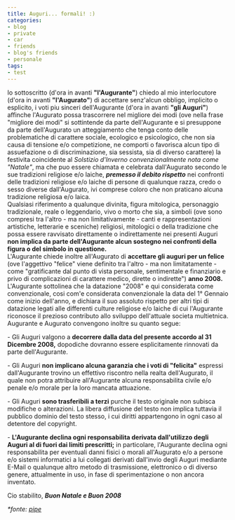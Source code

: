 ```yaml
---
title: Auguri... formali! :)
categories:
- blog
- private
- car
- friends
- blog's friends
- personale
tags:
- test
---
```

Io sottoscritto (d'ora in avanti **"l'Augurante"**) chiedo al mio
interlocutore (d'ora in avanti **"l'Augurato"**) di accettare senz'alcun
obbligo, implicito o esplicito, i voti piu sinceri dell'Augurante (d'ora in
avanti **"gli Auguri"**) affinche l'Augurato possa trascorrere nel migliore
dei modi (ove nella frase "migliore dei modi" si sottintende da parte
dell'Augurante e si presuppone da parte dell'Augurato un atteggiamento che
tenga conto delle problematiche di carattere sociale, ecologico e psicologico,
che non sia causa di tensione e/o competizione, ne comporti o favorisca alcun
tipo di assuefazione o di discriminazione, sia sessista, sia di diverso
carattere) la festivita coincidente al _Solstizio d'Inverno convenzionalmente
nota come "Natale"_, ma che puo essere chiamata e celebrata dall'Augurato
secondo le sue tradizioni religiose e/o laiche, _**premesso il debito
rispetto**_ nei confronti delle tradizioni religiose e/o laiche di persone di
qualunque razza, credo o sesso diverse dall'Augurato, ivi comprese coloro che
non praticano alcuna tradizione religiosa e/o laica.  
Qualsiasi riferimento a qualunque divinita, figura mitologica, personaggio
tradizionale, reale o leggendario, vivo o morto che sia, a simboli (ove sono
compresi tra l'altro - ma non limitativamente - canti e rappresentazioni
artistiche, letterarie e sceniche) religiosi, mitologici o della tradizione
che possa essere ravvisato direttamente o indirettamente nei presenti Auguri
**non implica da parte dell'Augurante alcun sostegno nei confronti della
figura o del simbolo in questione.**  
L'Augurante chiede inoltre all'Augurato di **accettare gli auguri per un
felice** (ove l'aggettivo "felice" viene definito tra l'altro - ma non
limitatamente - come "gratificante dal punto di vista personale, sentimentale
e finanziario e privo di complicazioni di carattere medico, dirette o
indirette") **anno 2008.**  
L'Augurante sottolinea che la datazione "2008" e qui considerata come
convenzionale, cosi com'e considerata convenzionale la data del 1° Gennaio
come inizio dell'anno, e dichiara il suo assoluto rispetto per altri tipi di
datazione legati alle differenti culture religiose e/o laiche di cui
l'Augurante riconosce il prezioso contributo allo sviluppo dell'attuale
societa multietnica.  
Augurante e Augurato convengono inoltre su quanto segue:  

\- Gli Auguri valgono a **decorrere dalla data del presente accordo al 31
Dicembre 2008,** dopodiche dovranno essere esplicitamente rinnovati da parte
dell'Augurante.

\- Gli Auguri **non implicano alcuna garanzia che i voti di "felicita"**
espressi dall'Augurante trovino un effettivo riscontro nella realta
dell'Augurato, il quale non potra attribuire all'Augurante alcuna
responsabilita civile e/o penale e/o morale per la loro mancata attuazione.

\- Gli Auguri **sono trasferibili a terzi** purche il testo originale non
subisca modifiche o alterazioni. La libera diffusione del testo non implica
tuttavia il pubblico dominio del testo stesso, i cui diritti appartengono in
ogni caso al detentore del copyright.

\- **L'Augurante declina ogni responsabilita derivata dall'utilizzo degli
Auguri al di fuori dai limiti prescritti;** in particolare, l'Augurante
declina ogni responsabilita per eventuali danni fisici o morali all'Augurato
e/o a persone e/o sistemi informatici a lui collegati derivati dall'invio
degli Auguri mediante E-Mail o qualunque altro metodo di trasmissione,
elettronico o di diverso genere, attualmente in uso, in fase di
sperimentazione o non ancora inventato.

  
Cio stabilito, _**Buon Natale e Buon 2008**_

_*fonte: [pipe](http://www.the-dreamer.it/it/ "http://www.the-dreamer.it/it/"
)_


